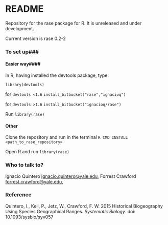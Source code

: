 # README #

Repository for the rase package for R. It is unreleased and under development. 

Current version is rase 0.2-2

### To set up###

#### Easier way####

In R, having installed the devtools package, type:

`library(devtools)`

for `devtools <1.6`
`install_bitbucket("rase","ignacioq")` 

for `devtools >1.6`
`install_bitbucket("ignacioq/rase")` 

Run `library(rase)`

#### Other ####
Clone the repository and run in the terminal `R CMD INSTALL <path_to_rase_repository>`

Open R and run `library(rase)`

### Who to talk to? ###

Ignacio Quintero <ignacio.quintero@yale.edu>,
Forrest Crawford <forrest.crawford@yale.edu>,

### Reference ###
Quintero, I., Keil, P., Jetz, W., Crawford, F. W. 2015 Historical Biogeography Using Species Geographical Ranges. *Systematic Biology*. doi: 10.1093/sysbio/syv057